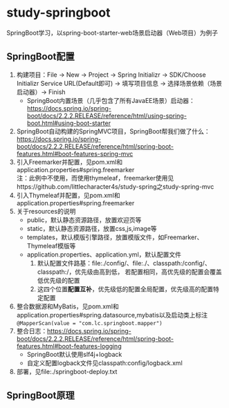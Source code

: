 # study-springboot

SpringBoot学习，以spring-boot-starter-web场景启动器（Web项目）为例子

## SpringBoot配置

1. 构建项目：File -> New -> Project -> Spring Initializr -> SDK/Choose Initializr Service URL(Default即可) -> 填写项目信息 -> 选择场景依赖（场景启动器）-> Finish
   - SpringBoot内置场景（几乎包含了所有JavaEE场景）启动器：https://docs.spring.io/spring-boot/docs/2.2.2.RELEASE/reference/html/using-spring-boot.html#using-boot-starter
2. SpringBoot自动构建的SpringMVC项目，SpringBoot帮我们做了什么：
   https://docs.spring.io/spring-boot/docs/2.2.2.RELEASE/reference/html/spring-boot-features.html#boot-features-spring-mvc
3. 引入Freemarker并配置，见pom.xml和application.properties#spring.freemarker  
   注：此例中不使用，而使用thymeleaf，freemarker使用见https://github.com/littlecharacter4s/study-spring之study-spring-mvc
4. 引入Thymeleaf并配置，见pom.xml和application.properties#spring.freemarker
5. 关于resources的说明
    - public，默认静态资源路径，放置欢迎页等
    - static，默认静态资源路径，放置css,js,image等
    - templates，默认模版引擎路径，放置模版文件，如Freemarker、Thymeleaf模版等
    - application.properties、application.yml，默认配置文件
        1. 默认配置文件路基：file:./config/、file:./、classpath:/config/、classpath:/，优先级由高到低，
           若配置相同，高优先级的配置会覆盖低优先级的配置
        2. 这四个位置**配置互补**，优先级低的配置全局配置，优先级高的配置特定配置
6. 整合数据源和MyBatis，见pom.xml和application.properties#spring.datasource,mybatis以及启动类上标注`@MapperScan(value = "com.lc.springboot.mapper")`
7. 整合日志：https://docs.spring.io/spring-boot/docs/2.2.2.RELEASE/reference/html/spring-boot-features.html#boot-features-logging
    - SpringBoot默认使用slf4j+logback
    - 自定义配置logback文件见classpath:config/logback.xml
8. 部署，见file:./springboot-deploy.txt

## SpringBoot原理



